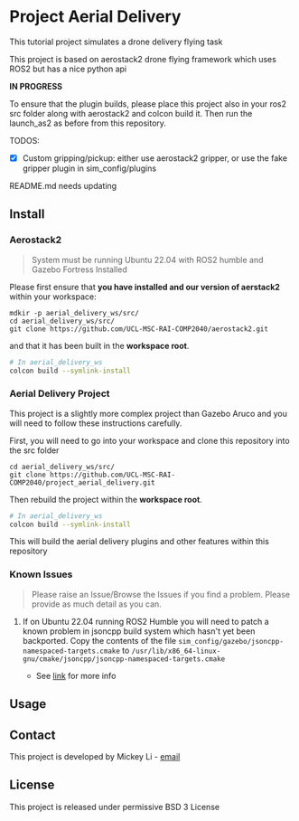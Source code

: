 # Project Aerial Delivery

This tutorial project simulates a drone delivery flying task

This project is based on aerostack2 drone flying framework which uses ROS2 but has a nice python api

<!-- Tutorial is [here](https://ucl-delta.github.io/project_gazebo_aruco/) -->


**IN PROGRESS**

To ensure that the plugin builds, please place this project also in your ros2 src folder along with aerostack2 and colcon build it. Then run the launch_as2 as before from this repository. 

TODOS:
- [x] Custom gripping/pickup: either use aerostack2 gripper, or use the fake gripper plugin in sim_config/plugins

README.md needs updating

## Install

### Aerostack2 

> System must be running Ubuntu 22.04 with ROS2 humble and Gazebo Fortress Installed

Please first ensure that **you have installed and our version of aerstack2** within your workspace:

```
mdkir -p aerial_delivery_ws/src/
cd aerial_delivery_ws/src/
git clone https://github.com/UCL-MSC-RAI-COMP2040/aerostack2.git
```

and that it has been built in the **workspace root**. 
```bash
# In aerial_delivery_ws
colcon build --symlink-install
```

### Aerial Delivery Project

This project is a slightly more complex project than Gazebo Aruco and you will need to follow these instructions carefully. 

First, you will need to go into your workspace and clone this repository into the src folder

```
cd aerial_delivery_ws/src/
git clone https://github.com/UCL-MSC-RAI-COMP2040/project_aerial_delivery.git
```

Then rebuild the project within the **workspace root**.
```bash
# In aerial_delivery_ws
colcon build --symlink-install
```

This will build the aerial delivery plugins and other features within this repository

### Known Issues

> Please raise an Issue/Browse the Issues if you find a problem. Please provide as much detail as you can.


1. If on Ubuntu 22.04 running ROS2 Humble you will need to patch a known problem in jsoncpp build system which hasn't yet been backported. Copy the contents of the file `sim_config/gazebo/jsoncpp-namespaced-targets.cmake` to `/usr/lib/x86_64-linux-gnu/cmake/jsoncpp/jsoncpp-namespaced-targets.cmake`

    - See [link](https://github.com/open-source-parsers/jsoncpp/pull/1435/files) for more info

## Usage


## Contact

This project is developed by Mickey Li - [email](mickey.li@ucl.ac.uk)

## License

This project is released under permissive BSD 3 License


